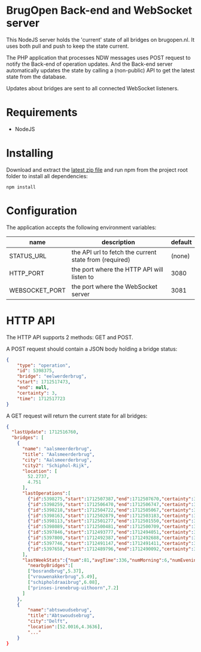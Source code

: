 # BrugOpen Back-end and WebSocket server
This NodeJS server holds the 'current' state of all bridges on brugopen.nl. It uses both pull and push to keep the state current.

The PHP application that processes NDW messages uses POST request to notify the Back-end of operation updates. And the Back-end server automatically updates the state by calling a (non-public) API to get the latest state from the database.

Updates about bridges are sent to all connected WebSocket listeners.

# Requirements

* NodeJS

# Installing

Download and extract the [latest zip file](https://github.com/BrugOpen/brugopen-server/archive/refs/heads/main.zip) and run npm from the project root folder to install all dependencies:

```
npm install
```

# Configuration

The application accepts the following environment variables:

| name                | description                                                  | default              |
| ------------------- | ------------------------------------------------------------ | -------------------- |
| STATUS_URL          | the API url to fetch the current state from (required)       | (none)               |
| HTTP_PORT           | the port where the HTTP API will listen to                   | 3080                 |
| WEBSOCKET_PORT      | the port where the WebSocket server                          | 3081                 |

# HTTP API

The HTTP API supports 2 methods: GET and POST.

A POST request should contain a JSON body holding a bridge status:

```json
{
    "type": "operation",
    "id": 5398375,
    "bridge": "eelwerderbrug",
    "start": 1712517473,
    "end": null,
    "certainty": 3,
    "time": 1712517723
}
```

A GET request will return the current state for all bridges:

```json
{
  "lastUpdate": 1712516760,
  "bridges": [
    {
      "name": "aalsmeerderbrug",
      "title": "Aalsmeerderbrug",
      "city": "Aalsmeerderbrug",
      "city2": "Schiphol-Rijk",
      "location": [
        52.2737,
        4.751
      ],
      "lastOperations":[
        {"id":5398275,"start":1712507387,"end":1712507670,"certainty":3,"ended":true},
        {"id":5398259,"start":1712506470,"end":1712506747,"certainty":3,"ended":true},
        {"id":5398218,"start":1712504722,"end":1712505067,"certainty":3,"vesselTypes":["Passagierschip"],"ended":true},
        {"id":5398163,"start":1712502879,"end":1712503183,"certainty":3,"ended":true},
        {"id":5398113,"start":1712501277,"end":1712501550,"certainty":3,"vesselTypes":["Vrachtschip"],"ended":true},
        {"id":5398089,"start":1712500481,"end":1712500709,"certainty":3,"ended":true},
        {"id":5397846,"start":1712493777,"end":1712494051,"certainty":3,"ended":true},
        {"id":5397800,"start":1712492387,"end":1712492688,"certainty":3,"ended":true},
        {"id":5397746,"start":1712491147,"end":1712491411,"certainty":3,"ended":true},
        {"id":5397658,"start":1712489796,"end":1712490092,"certainty":3,"vesselTypes":["Passagierschip"],"ended":true}
      ],
      "lastWeekStats":{"num":81,"avgTime":336,"numMorning":6,"numEvening":3},
	    "nearbyBridges":[
        ["bosrandbrug",5.37],
        ["vrouwenakkerbrug",5.49],
        ["schipholdraaibrug",6.08],
        ["prinses-irenebrug-uithoorn",7.2]
      ]
    },
    {
        "name":"abtswoudsebrug",
        "title":"Abtswoudsebrug",
        "city":"Delft",
        "location":[52.0016,4.3636],
        "..."
    }
}
```
